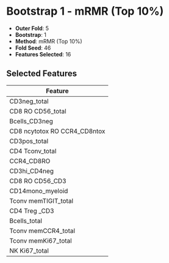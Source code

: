 # Bootstrap 1 - mRMR (Top 10%)

- **Outer Fold**: 5
- **Bootstrap**: 1
- **Method**: mRMR (Top 10%)
- **Fold Seed**: 46
- **Features Selected**: 16

## Selected Features

| Feature |
|---------|
| CD3neg_total |
| CD8 RO CD56_total |
| Bcells_CD3neg |
| CD8 ncytotox RO CCR4_CD8ntox |
| CD3pos_total |
| CD4 Tconv_total |
| CCR4_CD8RO |
| CD3hi_CD4neg |
| CD8 RO CD56_CD3 |
| CD14mono_myeloid |
| Tconv memTIGIT_total |
| CD4 Treg _CD3 |
| Bcells_total |
| Tconv memCCR4_total |
| Tconv memKi67_total |
| NK Ki67_total |
